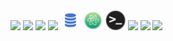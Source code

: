 <img src="https://img.shields.io/badge/python%20-%2314354C.svg?&style=for-the-badge&logo=python&logoColor=white"/>
<img src="https://img.shields.io/badge/github%20-%23121011.svg?&style=for-the-badge&logo=github&logoColor=white"/>
<img src="https://img.shields.io/badge/discord-%237289DA.svg?&style=for-the-badge&logo=discord&logoColor=white"/>
<img src="https://img.shields.io/badge/twitter-%231DA1F2.svg?&style=for-the-badge&logo=twitter&logoColor=white"/>


<img height="32" width="32" src="https://raw.githubusercontent.com/github/explore/80688e429a7d4ef2fca1e82350fe8e3517d3494d/topics/sql/sql.png" />
<img height="32" width="32" src="https://raw.githubusercontent.com/github/explore/80688e429a7d4ef2fca1e82350fe8e3517d3494d/topics/atom/atom.png" />
<img height="32" width="32" src="https://raw.githubusercontent.com/github/explore/d92924b1d925bb134e308bd29c9de6c302ed3beb/topics/terminal/terminal.png" />

<img src="https://img.shields.io/badge/amd-Radeon%20RX%20590-%23ED1C24.svg?&style=for-the-badge"/>
<img src="https://img.shields.io/badge/intel-core%20i7%204770K-%230071C5.svg?&style=for-the-badge"/>
<img src="https://img.shields.io/badge/windows-%2010%20%20x64-%230078D6.svg?&style=for-the-badge"/>
